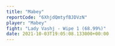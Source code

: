 ```yaml
---
title: "Mabey"
reportCode: "6XhjdQmtyfBJDVzN"
player: "Mabey"
fight: "Lady Vashj - Wipe 1 (68.99%)"
date: 2021-10-03T19:05:08.133000+00:00
---
```

